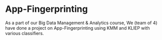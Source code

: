 # App-Fingerprinting
As a part of our Big Data Management &amp; Analytics course, We (team of 4) have done a project on App-Fingerprinting using KMM and KLIEP with various classifiers. 

